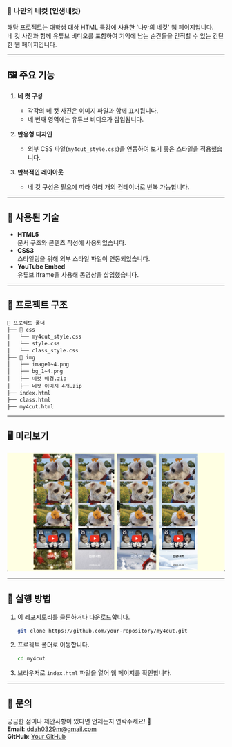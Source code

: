 ### 📸 나만의 네컷 (인생네컷)

해당 프로젝트는 대학생 대상 HTML 특강에 사용한 '나만의 네컷' 웹 페이지입니다. </br>
네 컷 사진과 함께 유튜브 비디오를 포함하여 기억에 남는 순간들을 간직할 수 있는 간단한 웹 페이지입니다.

---

## 🖼️ 주요 기능
1. **네 컷 구성**  
   - 각각의 네 컷 사진은 이미지 파일과 함께 표시됩니다.
   - 네 번째 영역에는 유튜브 비디오가 삽입됩니다.  

2. **반응형 디자인**  
   - 외부 CSS 파일(`my4cut_style.css`)을 연동하여 보기 좋은 스타일을 적용했습니다.  

3. **반복적인 레이아웃**  
   - 네 컷 구성은 필요에 따라 여러 개의 컨테이너로 반복 가능합니다.

---

## 🔧 사용된 기술
- **HTML5**  
  문서 구조와 콘텐츠 작성에 사용되었습니다.
- **CSS3**  
  스타일링을 위해 외부 스타일 파일이 연동되었습니다.
- **YouTube Embed**  
  유튜브 iframe을 사용해 동영상을 삽입했습니다.

---

## 🌟 프로젝트 구조
```
📂 프로젝트 폴더
├── 📂 css
│   └── my4cut_style.css
│   └── style.css
│   └── class_style.css
├── 📂 img
│   ├── image1~4.png
│   ├── bg_1~4.png
│   ├── 네컷 배경.zip
│   ├── 네컷 이미지 4개.zip
├── index.html
├── class.html
├── my4cut.html
```

---

## 🖥️ 미리보기  
<img src="img/example.png" width="700px" />

---

## 🚀 실행 방법
1. 이 레포지토리를 클론하거나 다운로드합니다.
   ```bash
   git clone https://github.com/your-repository/my4cut.git
   ```
2. 프로젝트 폴더로 이동합니다.
   ```bash
   cd my4cut
   ```
3. 브라우저로 `index.html` 파일을 열어 웹 페이지를 확인합니다.

---

## 📧 문의
궁금한 점이나 제안사항이 있다면 언제든지 연락주세요! 💌  
**Email**: ddah0329m@gmail.com  
**GitHub**: [Your GitHub](https://github.com/ddah0329)
